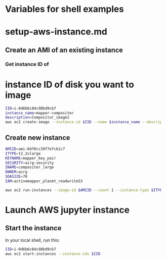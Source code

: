 # Variables for shell examples

# setup-aws-instance.md
## Create an AMI of an existing instance
### Get instance ID of 
# instance ID of disk you want to image
```bash
IID=i-0d6b6c84c98bd9cb7
instance_name=mapper-compositer
description=Compositor_image2
aws ec2 create-image --instance-id $IID --name $instance_name --description $description
```

## Create new instance
```bash
AMIID=ami-04f0cc39f7efcb1c7
ITYPE=t2.2xlarge
KEYNAME=mapper_key_pair
SECURITY=airg-security
INAME=compositer_large
OWNER=airg
SDASIZE=70
IAM=activemapper_planet_readwriteS3

aws ec2 run-instances --image-id $AMIID --count 1 --instance-type $ITYPE --iam-instance-profile Name=$IAM --key-name $KEYNAME --security-groups $SECURITY  --block-device-mapping "[ { \"DeviceName\": \"/dev/sda1\", \"Ebs\": { \"VolumeSize\": $SDASIZE } } ]" --tag-specifications 'ResourceType=instance,Tags=[{Key=Name,Value='$INAME'}]' 'ResourceType=volume,Tags=[{Key=Owner,Value='$OWNER'}]' 
```

# Launch AWS jupyter instance
## Start the instance

In your local shell, run this:
```bash
IID=i-0d6b6c84c98bd9cb7
aws ec2 start-instances --instance-ids $IID
```



